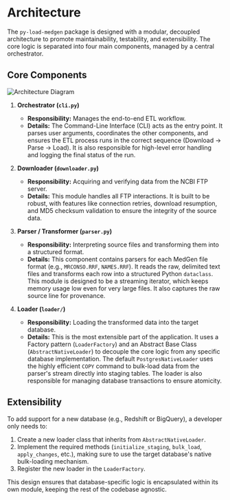 # Architecture

The `py-load-medgen` package is designed with a modular, decoupled architecture to promote maintainability, testability, and extensibility. The core logic is separated into four main components, managed by a central orchestrator.

## Core Components

![Architecture Diagram](https://placeholder.com/image.png)  <!-- Placeholder for a real diagram -->

1.  **Orchestrator (`cli.py`)**
    *   **Responsibility:** Manages the end-to-end ETL workflow.
    *   **Details:** The Command-Line Interface (CLI) acts as the entry point. It parses user arguments, coordinates the other components, and ensures the ETL process runs in the correct sequence (Download -> Parse -> Load). It is also responsible for high-level error handling and logging the final status of the run.

2.  **Downloader (`downloader.py`)**
    *   **Responsibility:** Acquiring and verifying data from the NCBI FTP server.
    *   **Details:** This module handles all FTP interactions. It is built to be robust, with features like connection retries, download resumption, and MD5 checksum validation to ensure the integrity of the source data.

3.  **Parser / Transformer (`parser.py`)**
    *   **Responsibility:** Interpreting source files and transforming them into a structured format.
    *   **Details:** This component contains parsers for each MedGen file format (e.g., `MRCONSO.RRF`, `NAMES.RRF`). It reads the raw, delimited text files and transforms each row into a structured Python `dataclass`. This module is designed to be a streaming iterator, which keeps memory usage low even for very large files. It also captures the raw source line for provenance.

4.  **Loader (`loader/`)**
    *   **Responsibility:** Loading the transformed data into the target database.
    *   **Details:** This is the most extensible part of the application. It uses a Factory pattern (`LoaderFactory`) and an Abstract Base Class (`AbstractNativeLoader`) to decouple the core logic from any specific database implementation. The default `PostgresNativeLoader` uses the highly efficient `COPY` command to bulk-load data from the parser's stream directly into staging tables. The loader is also responsible for managing database transactions to ensure atomicity.

## Extensibility

To add support for a new database (e.g., Redshift or BigQuery), a developer only needs to:
1.  Create a new loader class that inherits from `AbstractNativeLoader`.
2.  Implement the required methods (`initialize_staging`, `bulk_load`, `apply_changes`, etc.), making sure to use the target database's native bulk-loading mechanism.
3.  Register the new loader in the `LoaderFactory`.

This design ensures that database-specific logic is encapsulated within its own module, keeping the rest of the codebase agnostic.

